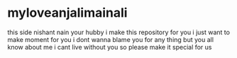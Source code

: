 # myloveanjalimainali
this side nishant nain your hubby
i make this repository for you 
i just want to make moment for you 
i dont wanna blame you for any thing 
but you all know about me i cant live without you
so please make it special for us 

